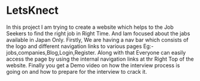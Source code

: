 # LetsKnect
In this project I am trying to create a website which helps to the Job Seekers to find the right job in Right Time.
And Iam focused about the jabs available in Japan Only.
Firstly, We are having a nav bar which consists of the logo and different navigation links to various pages Eg:- jobs,companies,Blog,Login,Register.
Along with that Everyone can easily access the page by using the internal navigation links at thr Right Top of the website.
Finally you get a Demo video on how the interview process is going on and how to prepare for the interview to crack it.
